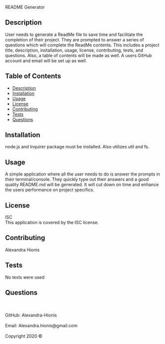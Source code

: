 
README Generator
## Description
 User needs to generate a ReadMe file to save time and facilitate the completion of their project. They are prompted to answer a series of questions which will complete the ReadMe contents. This includes a project title, description, installation, usage, license, contributing, tests, and questions. Also, a table of contents will be made as well. A users GitHub account and email will be set up as well.
## Table of Contents
- [Description](#description)
- [Installation](#installation)
- [Usage](#usage)
- [License](#license)
- [Contributing](#contributing)
- [Tests](#tests)
- [Questions](#questions)
## Installation
node.js and Inquirer package must be installed. Also utilizes util and fs.
## Usage
A simple application where all the user needs to do is answer the prompts in their terminal/console. They quickly type out their answers and a good quality README.md will be generated. It will cut down on time and enhance the users performance on project specifics.
## License
ISC
<br />
This application is covered by the ISC license. 
## Contributing
Alexandra Hionis
## Tests
No tests were used
## Questions
<br />
<br />
GitHub: Alexandra-Hionis<br /><br />
Email: Alexandra.hionis@gmail.com<br /><br />
Copyright 2020 &copy;
